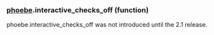 ### [phoebe](phoebe.md).interactive_checks_off (function)

phoebe.interactive_checks_off was not introduced until the 2.1 release.
